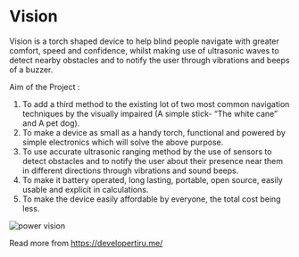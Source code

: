 # Vision
Vision is a torch shaped device to help blind people navigate with greater comfort, speed and confidence, whilst making use of ultrasonic waves to detect nearby obstacles and to notify the user through vibrations and beeps of a buzzer.

Aim of the Project : 
 1) To add a third method to the existing lot of two most common navigation techniques by the visually impaired (A simple stick- “The white cane” and A pet dog).  
 2) To make a device as small as a handy torch, functional and powered by simple electronics which will solve the above purpose.  
 3) To use accurate ultrasonic ranging method by the use of sensors to detect obstacles and to notify the user about their presence near them in different directions through vibrations and sound beeps.  
 4) To make it battery operated, long lasting, portable, open source, easily usable and explicit in calculations. 
 5) To make the device easily affordable by everyone, the total cost being less.
 
![power vision ](https://user-images.githubusercontent.com/53991169/79728536-b4d5a280-830b-11ea-8414-24fbcf197eba.png)

Read more from https://developertiru.me/
